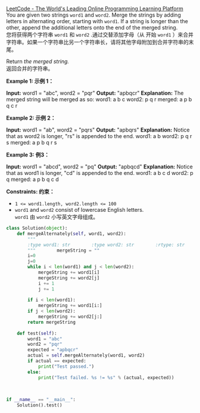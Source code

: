 [LeetCode - The World's Leading Online Programming Learning Platform](https://leetcode.com/problems/merge-strings-alternately/?envType=study-plan-v2&envId=leetcode-75)  
You are given two strings `word1` and `word2`. Merge the strings by adding letters in alternating order, starting with `word1`. If a string is longer than the other, append the additional letters onto the end of the merged string.  
您将获得两个字符串 `word1` 和 `word2` .通过交替添加字母（从 开始 `word1` ）来合并字符串。如果一个字符串比另一个字符串长，请将其他字母附加到合并字符串的末尾。

Return _the merged string._  
返回合并的字符串。

**Example 1: 示例 1：**

**Input:** word1 = "abc", word2 = "pqr"
**Output:** "apbqcr"
**Explanation:** The merged string will be merged as so:
word1:  a   b   c
word2:    p   q   r
merged: a p b q c r

**Example 2: 示例 2：**

**Input:** word1 = "ab", word2 = "pqrs"
**Output:** "apbqrs"
**Explanation:** Notice that as word2 is longer, "rs" is appended to the end.
word1:  a   b 
word2:    p   q   r   s
merged: a p b q   r   s

**Example 3: 例3：**

**Input:** word1 = "abcd", word2 = "pq"
**Output:** "apbqcd"
**Explanation:** Notice that as word1 is longer, "cd" is appended to the end.
word1:  a   b   c   d
word2:    p   q 
merged: a p b q c   d

**Constraints: 约束：**

- `1 <= word1.length, word2.length <= 100`
- `word1` and `word2` consist of lowercase English letters.  
    `word1` 由 `word2` 小写英文字母组成。

```python
class Solution(object):  
    def mergeAlternately(self, word1, word2):  
        """  
        :type word1: str        :type word2: str        :rtype: str  
        """        mergeString = ""  
        i=0  
        j=0  
        while i < len(word1) and j < len(word2):  
            mergeString += word1[i]  
            mergeString += word2[j]  
            i += 1  
            j += 1  
  
        if i < len(word1):  
            mergeString += word1[i:]  
        if j < len(word2):  
            mergeString += word2[j:]  
        return mergeString  
  
    def test(self):  
        word1 = "abc"  
        word2 = "pqr"  
        expected = "apbqcr"  
        actual = self.mergeAlternately(word1, word2)  
        if actual == expected:  
            print("Test passed.")  
        else:  
            print("Test failed. %s != %s" % (actual, expected))  
  
  
  
if __name__ == "__main__":  
    Solution().test()
```

